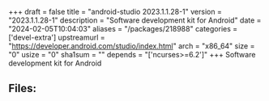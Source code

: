 +++
draft = false
title = "android-studio 2023.1.1.28-1"
version = "2023.1.1.28-1"
description = "Software development kit for Android"
date = "2024-02-05T10:04:03"
aliases = "/packages/218988"
categories = ['devel-extra']
upstreamurl = "https://developer.android.com/studio/index.html"
arch = "x86_64"
size = "0"
usize = "0"
sha1sum = ""
depends = "['ncurses>=6.2']"
+++
Software development kit for Android

## Files: 

